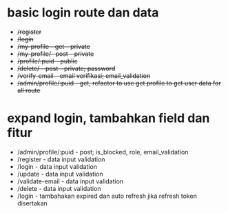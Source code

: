 # basic login route dan data
* ~~/register~~
* ~~/login~~
* ~~/my-profile - get - private~~
* ~~/my-profile/- post - private~~
* ~~/profile/:puid - public~~
* ~~/delete/ - post - private; password~~
* ~~/verify-email - email verifikasi; email_validation~~
* ~~/admin/profile/:puid - get, refactor to use get profile to get user data for all route~~

# expand login, tambahkan field dan fitur
* /admin/profile/:puid - post; is_blocked, role, email_validation
* /register - data input validation
* /login - data input validation
* /update - data input validation
* /validate-email - data input validation
* /delete - data input validation
* /login - tambahakan expired dan auto refresh jika refresh token disertakan
